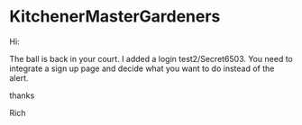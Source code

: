 # KitchenerMasterGardeners

Hi:

The ball is back in your court. I added a login test2/Secret6503. You need to integrate a sign up page and decide what you want to do instead of the alert.

thanks

Rich
